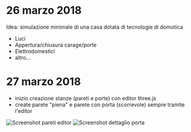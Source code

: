 # 26 marzo 2018
Idea: simulazione minimale di una casa dotata di tecnologie di domotica
- Luci
- Appertura/chiusura carage/porte
- Elettrodomestici
- altro...

# 27 marzo 2018
- inizio creazione stanze (pareti e porte) con editor three.js
- create parete "piena" e parete con porta (scorrevole) sempre tramite l'editor

![Screenshot pareti editor](../screenshots/screenshotPareti.png)
![Screenshot dettaglio porta](../screenshots/screenshotPorta.png)
